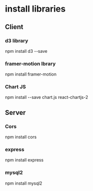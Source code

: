 # install libraries

## Client

### d3 library

npm install d3 --save

### framer-motion lbrary

npm install framer-motion

### Chart JS

npm install --save chart.js react-chartjs-2

## Server

### Cors

npm install cors

### express

npm install express

### mysql2

npm install mysql2
